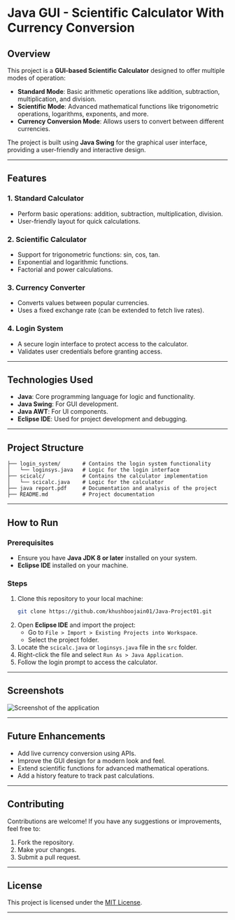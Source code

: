# Java GUI - Scientific Calculator With Currency Conversion

## Overview
This project is a **GUI-based Scientific Calculator** designed to offer multiple modes of operation:
- **Standard Mode**: Basic arithmetic operations like addition, subtraction, multiplication, and division.
- **Scientific Mode**: Advanced mathematical functions like trigonometric operations, logarithms, exponents, and more.
- **Currency Conversion Mode**: Allows users to convert between different currencies.

The project is built using **Java Swing** for the graphical user interface, providing a user-friendly and interactive design.

---

## Features
### 1. **Standard Calculator**
- Perform basic operations: addition, subtraction, multiplication, division.
- User-friendly layout for quick calculations.

### 2. **Scientific Calculator**
- Support for trigonometric functions: sin, cos, tan.
- Exponential and logarithmic functions.
- Factorial and power calculations.

### 3. **Currency Converter**
- Converts values between popular currencies.
- Uses a fixed exchange rate (can be extended to fetch live rates).

### 4. **Login System**
- A secure login interface to protect access to the calculator.
- Validates user credentials before granting access.

---

## Technologies Used
- **Java**: Core programming language for logic and functionality.
- **Java Swing**: For GUI development.
- **Java AWT**: For UI components.
- **Eclipse IDE**: Used for project development and debugging.

---

## Project Structure
```
├── login_system/       # Contains the login system functionality
│   └── loginsys.java   # Logic for the login interface
├── scicalc/            # Contains the calculator implementation
│   └── scicalc.java    # Logic for the calculator
├── java report.pdf     # Documentation and analysis of the project
├── README.md           # Project documentation
```

---

## How to Run
### Prerequisites
- Ensure you have **Java JDK 8 or later** installed on your system.
- **Eclipse IDE** installed on your machine.

### Steps
1. Clone this repository to your local machine:
   ```bash
   git clone https://github.com/khushboojain01/Java-Project01.git
   ```
2. Open **Eclipse IDE** and import the project:
   - Go to `File > Import > Existing Projects into Workspace`.
   - Select the project folder.
3. Locate the `scicalc.java` or `loginsys.java` file in the `src` folder.
4. Right-click the file and select `Run As > Java Application`.
5. Follow the login prompt to access the calculator.

---

## Screenshots
![Screenshot of the application](./Frame1.png)


---

## Future Enhancements
- Add live currency conversion using APIs.
- Improve the GUI design for a modern look and feel.
- Extend scientific functions for advanced mathematical operations.
- Add a history feature to track past calculations.

---

## Contributing
Contributions are welcome! If you have any suggestions or improvements, feel free to:
1. Fork the repository.
2. Make your changes.
3. Submit a pull request.

---

## License
This project is licensed under the [MIT License](LICENSE).

---
